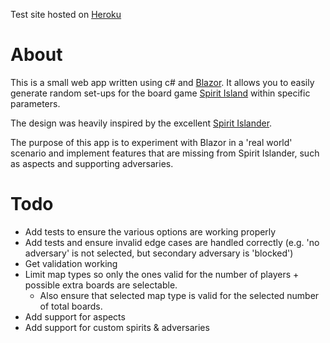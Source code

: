 Test site hosted on [Heroku](https://spirit-island-randomiser.herokuapp.com/)

# About

This is a small web app written using c# and [Blazor](https://docs.microsoft.com/en-us/aspnet/core/blazor/?view=aspnetcore-6.0).
It allows you to easily generate random set-ups for the board game [Spirit Island](https://www.boardgamegeek.com/boardgame/162886/spirit-island) within specific parameters. 

The design was heavily inspired by the excellent [Spirit Islander](https://www.spiritislander.com/).

The purpose of this app is to experiment with Blazor in a 'real world' scenario and implement features that are missing from Spirit Islander, such as aspects and supporting adversaries.

# Todo

- Add tests to ensure the various options are working properly
- Add tests and ensure invalid edge cases are handled correctly (e.g. 'no adversary' is not selected, but secondary adversary is 'blocked') 
- Get validation working
- Limit map types so only the ones valid for the number of players + possible extra boards are selectable.
  - Also ensure that selected map type is valid for the selected number of total boards.
- Add support for aspects
- Add support for custom spirits & adversaries

